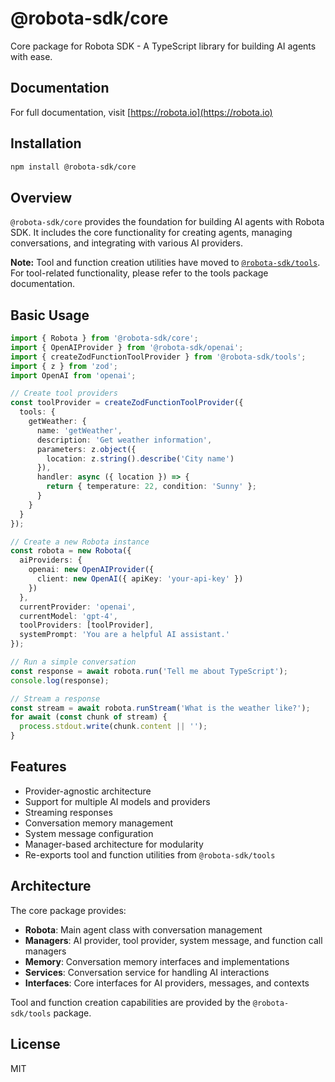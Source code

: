 # @robota-sdk/core

Core package for Robota SDK - A TypeScript library for building AI agents with ease.

## Documentation

For full documentation, visit [https://robota.io](https://robota.io)

## Installation

```bash
npm install @robota-sdk/core
```

## Overview

`@robota-sdk/core` provides the foundation for building AI agents with Robota SDK. It includes the core functionality for creating agents, managing conversations, and integrating with various AI providers.

**Note:** Tool and function creation utilities have moved to [`@robota-sdk/tools`](../tools/README.md). For tool-related functionality, please refer to the tools package documentation.

## Basic Usage

```typescript
import { Robota } from '@robota-sdk/core';
import { OpenAIProvider } from '@robota-sdk/openai';
import { createZodFunctionToolProvider } from '@robota-sdk/tools';
import { z } from 'zod';
import OpenAI from 'openai';

// Create tool providers
const toolProvider = createZodFunctionToolProvider({
  tools: {
    getWeather: {
      name: 'getWeather',
      description: 'Get weather information',
      parameters: z.object({
        location: z.string().describe('City name')
      }),
      handler: async ({ location }) => {
        return { temperature: 22, condition: 'Sunny' };
      }
    }
  }
});

// Create a new Robota instance
const robota = new Robota({
  aiProviders: {
    openai: new OpenAIProvider({
      client: new OpenAI({ apiKey: 'your-api-key' })
    })
  },
  currentProvider: 'openai',
  currentModel: 'gpt-4',
  toolProviders: [toolProvider],
  systemPrompt: 'You are a helpful AI assistant.'
});

// Run a simple conversation
const response = await robota.run('Tell me about TypeScript');
console.log(response);

// Stream a response
const stream = await robota.runStream('What is the weather like?');
for await (const chunk of stream) {
  process.stdout.write(chunk.content || '');
}
```

## Features

- Provider-agnostic architecture
- Support for multiple AI models and providers
- Streaming responses
- Conversation memory management
- System message configuration
- Manager-based architecture for modularity
- Re-exports tool and function utilities from `@robota-sdk/tools`

## Architecture

The core package provides:
- **Robota**: Main agent class with conversation management
- **Managers**: AI provider, tool provider, system message, and function call managers
- **Memory**: Conversation memory interfaces and implementations
- **Services**: Conversation service for handling AI interactions
- **Interfaces**: Core interfaces for AI providers, messages, and contexts

Tool and function creation capabilities are provided by the `@robota-sdk/tools` package.

## License

MIT 